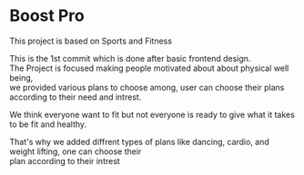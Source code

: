 <h1>Boost Pro</h1>
  <p>This project is based on Sports and Fitness  </p>
  <p>This is the 1st commit which is done after basic frontend design.<br>
  The Project is focused making people motivated about about physical well being, <br>
  we provided various plans to choose among, user can choose their plans according to their need and intrest.<br>
  <p>We think everyone want to fit but not everyone is ready to give what it takes to be fit and healthy.</p>
  <p>That's why we added diffrent types of plans like dancing, cardio, and weight lifting, one can choose their <br>
  plan according to their intrest</p>
